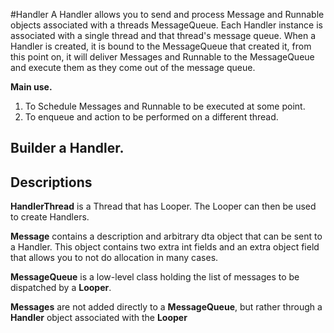 #Handler
A Handler allows you to send and process Message and Runnable objects associated with a 
threads MessageQueue. Each Handler instance is associated with a single thread and that thread's
message queue. When a Handler is created, it is bound to the MessageQueue that created it, 
from this point on, it will deliver Messages and Runnable to the MessageQueue and execute
them as they come out of the message queue.

**Main use.** 
1) To Schedule Messages and Runnable to be executed at some point.
2) To enqueue and action to be performed on a different thread.

## Builder a Handler. 



## Descriptions
**HandlerThread** is a Thread that has Looper. The Looper can then be used to create Handlers.

**Message** contains a description and arbitrary dta object that can be sent to a Handler. This
object contains two extra int fields and an extra object field that allows you to not do allocation 
in many cases.

**MessageQueue** is a low-level class holding the list of messages to be dispatched by a **Looper**.

**Messages** are not added directly to a **MessageQueue**, but rather through a **Handler** object associated 
with the **Looper**